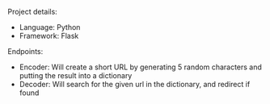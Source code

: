 Project details:

- Language: Python
- Framework: Flask

Endpoints:
- Encoder: Will create a short URL by generating 5 random characters and putting the result into a dictionary
- Decoder: Will search for the given url in the dictionary, and redirect if found
